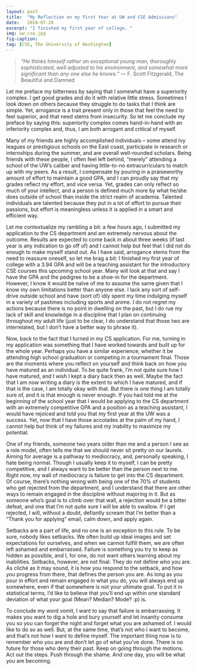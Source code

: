 ```yaml
---
layout: post
title:  "My Reflection on my First Year at UW and CSE Admissions"
date:   2018-07-20
excerpt: "I finished my first year of college. "
img: uw_cse.jpg
fig-caption:
tag: [CSE, The University of Washington]
---
```


> *“He thinks himself rather an exceptional young man, thoroughly sophisticated, well adjusted to his environment, and somewhat more significant than any one else he knows.”*
> ― F. Scott Fitzgerald, The Beautiful and Damned

Let me preface my bitterness by saying that I somewhat have a superiority complex. I get good grades and do it with relative little stress. Sometimes I look down on others because they struggle to do tasks that I think are simple. Yet, arrogance is a trait present only in those that feel the need to feel superior, and that need stems from insecurity. So let me conclude my preface by saying this: superiority complex comes hand-in-hand with an inferiority complex and, thus, I am both arrogant and critical of myself.

Many of my friends are highly accomplished individuals – some attend Ivy leagues or prestigious schools on the East coast, participate in research or internships during the summer, and are overall well-rounded scholars. Being friends with these people, I often feel left behind, “merely” attending a school of the UW’s caliber and having little-to-no extracurriculars to match up with my peers. As a result, I compensate by pouring in a praiseworthy amount of effort to maintain a good GPA, and I can proudly say that my grades reflect my effort, and vice versa. Yet, grades can only reflect so much of your intellect, and a person is defined much more by what he/she does outside of school than inside the strict realm of academia. Talented individuals are talented because they put in a lot of effort to pursue their passions, but effort is meaningless unless it is applied in a smart and efficient way. 

Let me contextualize my rambling a bit: a few hours ago, I submitted my application to the CS department and am extremely nervous about the outcome. Results are expected to come back in about three weeks (if last year is any indication to go off of) and I cannot help but feel that I did not do enough to make myself stand out. As I have said, arrogance stems from the need to reassure oneself, so let me brag a bit: I finished my first year of college with a 3.94 GPA and will be a teaching assistant for the introductory CSE courses this upcoming school year. Many will look at that and say I have the GPA and the pedigree to be a shoe-in for the department. However, I know it would be naïve of me to assume the same given that I know my own limitations better than anyone else. I lack any sort of self-drive outside school and have (sort of) idly spent my time indulging myself in a variety of pastimes including sports and anime. I do not regret my actions because there is no point in dwelling on the past, but I do rue my lack of skill and knowledge in a discipline that I plan on continuing throughout my adult life (just to be clear, I do understand that those two are interrelated, but I don’t have a better way to phrase it). 

Now, back to the fact that I turned in my CS application. For me, turning in my application was something that I have worked towards and built up for the whole year. Perhaps you have a similar experience, whether it be attending high school graduation or competing in a tournament final. Those are the moments where you reflect on yourself and think back on how you have matured as an individual. To be quite frank, I’m not quite sure how I have matured, and I wish I kept a diary back then as well. Maybe the fact that I am now writing a diary is the extent to which I have matured, and if that is the case, I am totally okay with that. But there is one thing I am totally sure of, and it is that enough is never enough. If you had told me at the beginning of the school year that I would be applying to the CS department with an extremely competitive GPA and a position as a teaching assistant, I would have rejoiced and told you that my first year at the UW was a success. Yet, now that I have those accolades at the palm of my hand, I cannot help but think of my failures and my inability to maximize my potential. 

One of my friends, someone two years older than me and a person I see as a role model, often tells me that we should never sit pretty on our laurels. Aiming for average is a pathway to mediocracy, and, personally speaking, I hate being normal. Though I usually keep it to myself, I can be pretty competitive, and I always want to be better than the person next to me. Right now, my wall of mediocracy is failure to get into the CS department. Of course, there’s nothing wrong with being one of the 70% of students who get rejected from the department, and I understand that there are other ways to remain engaged in the discipline without majoring in it. But as someone who’s goal is to climb over that wall, a rejection would be a bitter defeat, and one that I’m not quite sure I will be able to swallow. If I get rejected, I will, without a doubt, defiantly scream that I’m better than a “Thank you for applying” email, calm down, and apply again.

Setbacks are a part of life, and no one is an exception to this rule. To be sure, nobody likes setbacks. We often build up ideal images and set expectations for ourselves, and when we cannot fulfill them,  we are often left ashamed and embarrassed. Failure is something you try to keep as hidden as possible, and I, for one, do not want others learning about my inabilities. Setbacks, however, are not final. They do not define who you are. As cliché as it may sound, it is how you respond to the setback, and how you progress from there, that defines the person you are. As long as you pour in effort and remain engaged in what you do, you will always end up somewhere, even if that somewhere is not your ultimate goal. To put it in statistical terms, I’d like to believe that you’ll end up within one standard deviation of what your goal (Mean? Median? Mode? :p) is. 

To conclude my word vomit, I want to say that failure is embarrassing. It makes you want to dig a hole and bury yourself and let insanity consume you so you can forget the night and forget what you are ashamed of. I would like to do so as well. But, at the same time, that’s not who I want to become, and that’s not how I want to define myself. The important thing now is to remember who you are and don’t let go of what you’ve done. There is no future for those who deny their past. Keep on going through the motions. Act out the steps. Push through the shame. And one day, you will be what you are becoming.

